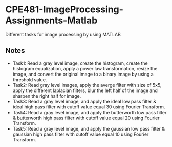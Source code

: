# CPE481-ImageProcessing-Assignments-Matlab
Different tasks for image processing by using MATLAB


## Notes
* Task1: Read a gray level image, create the histogram, create the histogram equalization, apply a power law transformation, resize the image, and convert the original image to a binary image by using a threshold value.
* Task2: Read gray level images, apply the averge filter with size of 5x5, apply the different laplacian filters, blur the left half of the image and sharpen the right half for image.
* Task3: Read a gray level image, and apply the ideal low pass filter & ideal high pass filter with cutoff value equal 30 using Fourier Transform.
* Task4: Read a gray level image, and apply the butterworth low pass filter & butterworth high pass filter with cutoff value equal 20 using Fourier Transform.
* Task5: Read a gray level image, and apply the gaussian low pass filter & gaussian high pass filter with cutoff value equal 10 using Fourier Transform.
